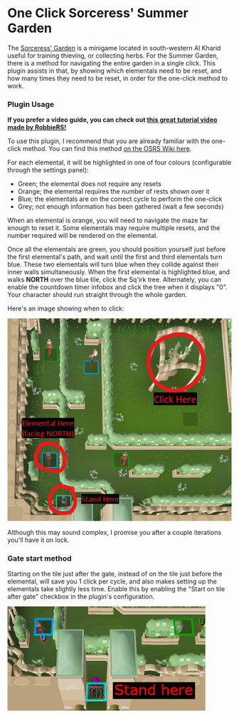 # One Click Sorceress' Summer Garden

The [Sorceress' Garden](https://oldschool.runescape.wiki/w/Sorceress%27s_Garden) 
is a minigame located in south-western Al Kharid 
useful for training thieving, or collecting herbs.
For the Summer Garden, there is a method 
for navigating the entire garden in a single click.
This plugin assists in that,
by showing which elementals need to be reset,
and how many times they need to be reset,
in order for the one-click method to work.

### Plugin Usage

**If you prefer a video guide, you can check out 
[this great tutorial video made by RobbieRS!](https://www.youtube.com/watch?v=5wRqLh3qHPc)**

To use this plugin, I recommend that you are already familiar with the one-click method.
You can find this method 
[on the OSRS Wiki here](https://oldschool.runescape.wiki/w/Sorceress%27s_Garden/Summer#One-click_Summer_Garden_Method).

For each elemental, it will be highlighted in one of four colours
(configurable through the settings panel):
* Green; the elemental does not require any resets
* Orange; the elemental requires the number of rests shown over it
* Blue; the elementals are on the correct cycle to perform the one-click
* Grey; not enough information has been gathered (wait a few seconds)

When an elemental is orange, you will need to navigate the maze far enough to reset it.
Some elementals may require multiple resets, 
and the number required will be rendered on the elemental.

Once all the elementals are green, 
you should position yourself just before the first elemental's path,
and wait until the first and third elementals turn blue.
These two elementals will turn blue 
when they collide against their inner walls simultaneously.
When the first elemental is highlighted blue,
and walks **NORTH** over the blue tile, 
click the Sq'irk tree. Alternately, you can enable the countdown
timer infobox and click the tree when it displays "0".
Your character should run straight through the whole garden.

Here's an image showing when to click:

![img.png](readme-instruction.png)

Although this may sound complex,
I promise you after a couple iterations you'll have it on lock.

### Gate start method
Starting on the tile just after the gate, instead of on the tile
just before the elemental, will save you 1 click per cycle, and
also makes setting up the elementals take slightly less time.
Enable this by enabling the "Start on tile after gate" checkbox
in the plugin's configuration.

![gateStart.png](gate-start.PNG)
